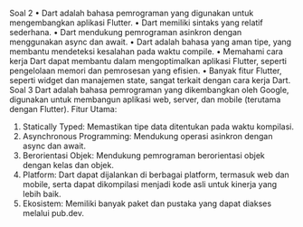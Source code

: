 Soal 2
•	Dart adalah bahasa pemrograman yang digunakan untuk mengembangkan aplikasi Flutter.
•	Dart memiliki sintaks yang relatif sederhana.
•	Dart mendukung pemrograman asinkron dengan menggunakan async dan await.
•	Dart adalah bahasa yang aman tipe, yang membantu mendeteksi kesalahan pada waktu compile.
•	Memahami cara kerja Dart dapat membantu dalam mengoptimalkan aplikasi Flutter, seperti pengelolaan memori dan pemrosesan yang efisien.
•	Banyak fitur Flutter, seperti widget dan manajemen state, sangat terkait dengan cara kerja Dart.
Soal 3
Dart adalah bahasa pemrograman yang dikembangkan oleh Google, digunakan untuk membangun aplikasi web, server, dan mobile (terutama dengan Flutter).
Fitur Utama:
1.	Statically Typed: Memastikan tipe data ditentukan pada waktu kompilasi.
2.	Asynchronous Programming: Mendukung operasi asinkron dengan async dan await.
3.	Berorientasi Objek: Mendukung pemrograman berorientasi objek dengan kelas dan objek.
4.	Platform: Dart dapat dijalankan di berbagai platform, termasuk web dan mobile, serta dapat dikompilasi menjadi kode asli untuk kinerja yang lebih baik.
5.	Ekosistem: Memiliki banyak paket dan pustaka yang dapat diakses melalui pub.dev.
